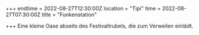 +++
endtime = 2022-08-27T12:30:00Z
location = "Tipi"
time = 2022-08-27T07:30:00Z
title = "Funkenstation"

+++
Eine kleine Oase abseits des Festivaltrubels, die zum Verweilen einlädt.